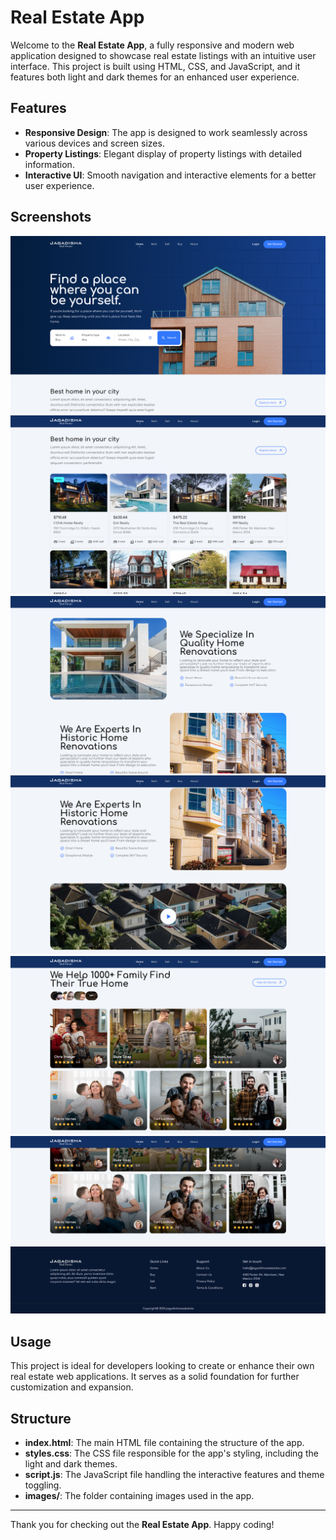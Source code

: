 # Real Estate App

Welcome to the **Real Estate App**, a fully responsive and modern web application designed to showcase real estate listings with an intuitive user interface. This project is built using HTML, CSS, and JavaScript, and it features both light and dark themes for an enhanced user experience.

## Features

- **Responsive Design**: The app is designed to work seamlessly across various devices and screen sizes.
- **Property Listings**: Elegant display of property listings with detailed information.
- **Interactive UI**: Smooth navigation and interactive elements for a better user experience.

## Screenshots

![Home Page](./assets/Images/overview/Home-Page.png)
![Property Listing Page](./assets/Images/overview/Property-List.png)
![Overview Page](./assets/Images/overview/Overview-1.png)
![Overview Page](./assets/Images/overview/Overview-2.png)
![Overview Page](./assets/Images/overview/Overview-3.png)
![Overview Page](./assets/Images/overview/Overview-4.png)


## Usage

This project is ideal for developers looking to create or enhance their own real estate web applications. It serves as a solid foundation for further customization and expansion.

## Structure

- **index.html**: The main HTML file containing the structure of the app.
- **styles.css**: The CSS file responsible for the app's styling, including the light and dark themes.
- **script.js**: The JavaScript file handling the interactive features and theme toggling.
- **images/**: The folder containing images used in the app.

---

Thank you for checking out the **Real Estate App**. Happy coding!
